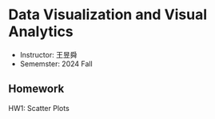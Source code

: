 # Data Visualization and Visual Analytics
- Instructor: 王昱舜
- Sememster: 2024 Fall
## Homework
HW1: Scatter Plots
